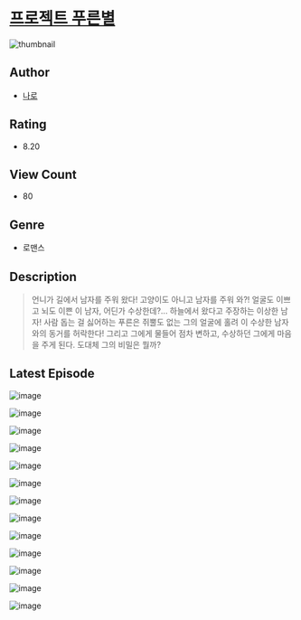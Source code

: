 # [프로젝트 푸른별](https://comic.naver.com/challenge/list?titleId=811431)
![thumbnail](https://image-comic.pstatic.net/user_contents_data/challenge_comic/2023/05/27/366208/upload_7364570879909442918_480x623.jpeg)

## Author
- [나로](https://comic.naver.com/artistTitle?id=366208)

## Rating
- 8.20

## View Count
- 80

## Genre
- 로맨스

## Description
> 언니가 길에서 남자를 주워 왔다! 고양이도 아니고 남자를 주워 와?! 얼굴도 이쁘고 뇌도 이쁜 이 남자, 어딘가 수상한데?... 하늘에서 왔다고 주장하는 이상한 남자! 사람 돕는 걸 싫어하는 푸른은 쥐뿔도 없는 그의 얼굴에 홀려 이 수상한 남자와의 동거를 허락한다! 그리고 그에게 물들어 점차 변하고, 수상하던 그에게 마음을 주게 된다. 도대체 그의 비밀은 뭘까?


## Latest Episode
![image](https://image-comic.pstatic.net/user_contents_data/challenge_comic/2023/05/27/366208/upload_3990808531961996901.jpeg)

![image](https://image-comic.pstatic.net/user_contents_data/challenge_comic/2023/05/27/366208/upload_3775762740797453665.jpeg)

![image](https://image-comic.pstatic.net/user_contents_data/challenge_comic/2023/05/27/366208/upload_7161679103109719397.jpeg)

![image](https://image-comic.pstatic.net/user_contents_data/challenge_comic/2023/05/27/366208/upload_7219661874587263286.jpeg)

![image](https://image-comic.pstatic.net/user_contents_data/challenge_comic/2023/05/27/366208/upload_3473174954541200437.jpeg)

![image](https://image-comic.pstatic.net/user_contents_data/challenge_comic/2023/05/27/366208/upload_3905855853473838897.jpeg)

![image](https://image-comic.pstatic.net/user_contents_data/challenge_comic/2023/05/27/366208/upload_3979321917645928243.jpeg)

![image](https://image-comic.pstatic.net/user_contents_data/challenge_comic/2023/05/27/366208/upload_3544394905439002934.jpeg)

![image](https://image-comic.pstatic.net/user_contents_data/challenge_comic/2023/05/27/366208/upload_7305229133571897187.jpeg)

![image](https://image-comic.pstatic.net/user_contents_data/challenge_comic/2023/05/27/366208/upload_3631644271246260582.jpeg)

![image](https://image-comic.pstatic.net/user_contents_data/challenge_comic/2023/05/27/366208/upload_7219941137504743991.jpeg)

![image](https://image-comic.pstatic.net/user_contents_data/challenge_comic/2023/05/27/366208/upload_3545795468554743857.jpeg)

![image](https://image-comic.pstatic.net/user_contents_data/challenge_comic/2023/05/27/366208/upload_7076898158067135078.jpeg)
